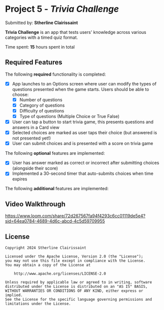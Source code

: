 # Project 5 - *Trivia Challenge*

Submitted by: **Stherline Clairissaint**

**Trivia Challenge** is an app that tests users' knowledge across various categories with a timed quiz format. 

Time spent: **15** hours spent in total

## Required Features

The following **required** functionality is completed:

- [x] App launches to an Options screen where user can modify the types of questions presented when the game starts. Users should be able to choose:
  - [x] Number of questions
  - [x] Category of questions
  - [x] Difficulty of questions
  - [x] Type of questions (Multiple Choice or True False)
- [x] User can tap a button to start trivia game, this presents questions and answers in a Card view
- [x] Selected choices are marked as user taps their choice (but answered is not presented yet!)
- [x] User can submit choices and is presented with a score on trivia game
 
The following **optional** features are implemented:

- [x] User has answer marked as correct or incorrect after submitting choices (alongside their score)
- [x] Implemented a 30-second timer that auto-submits choices when time expires

The following **additional** features are implemented:


## Video Walkthrough

https://www.loom.com/share/72d267567fa94f4293c6cc01119de5e4?sid=64ea0784-4689-4d6c-abcd-4c5d59709955


## License

    Copyright 2024 Stherline Clairissaint

    Licensed under the Apache License, Version 2.0 (the "License");
    you may not use this file except in compliance with the License.
    You may obtain a copy of the License at

        http://www.apache.org/licenses/LICENSE-2.0

    Unless required by applicable law or agreed to in writing, software
    distributed under the License is distributed on an "AS IS" BASIS,
    WITHOUT WARRANTIES OR CONDITIONS OF ANY KIND, either express or implied.
    See the License for the specific language governing permissions and
    limitations under the License.

